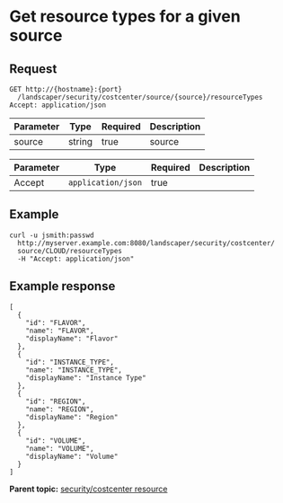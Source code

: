 # Get resource types for a given source

## Request

```
GET http://{hostname}:{port}
  /landscaper/security/costcenter/source/{source}/resourceTypes
Accept: application/json

```

|Parameter|Type|Required|Description|
|---------|----|--------|-----------|
|source|string|true|source|

|Parameter|Type|Required|Description|
|---------|----|--------|-----------|
|Accept|`application/json`|true| |

## Example

```
curl -u jsmith:passwd 
  http://myserver.example.com:8080/landscaper/security/costcenter/
  source/CLOUD/resourceTypes
  -H "Accept: application/json"
```

## Example response

```
[
  {
    "id": "FLAVOR",
    "name": "FLAVOR",
    "displayName": "Flavor"
  },
  {
    "id": "INSTANCE_TYPE",
    "name": "INSTANCE_TYPE",
    "displayName": "Instance Type"
  },
  {
    "id": "REGION",
    "name": "REGION",
    "displayName": "Region"
  },
  {
    "id": "VOLUME",
    "name": "VOLUME",
    "displayName": "Volume"
  }
]
```

**Parent topic:** [security/costcenter resource](../../com.edt.api.doc/topics/security_costcenter_.md)

